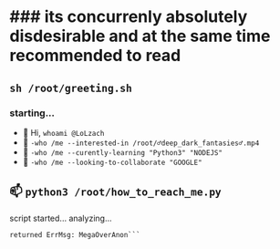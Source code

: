 # ### its concurrenly absolutely disdesirable and at the same time recommended to read ###

## ```sh /root/greeting.sh```

  ### starting...

  - 👋 Hi, `whoami @LoLzach`
  - 👀 `-who /me --interested-in /root/♂deep_dark_fantasies♂.mp4`
  - 🌱 `-who /me --curently-learning "Python3" "NODEJS"`
  - 💞️ `-who /me --looking-to-collaborate "GOOGLE"`
    
## 📫 ```python3 /root/how_to_reach_me.py```

script started...
analyzing...

```[Error] permission denied. no way to reach target detected. target port closed.
returned ErrMsg: MegaOverAnon```

